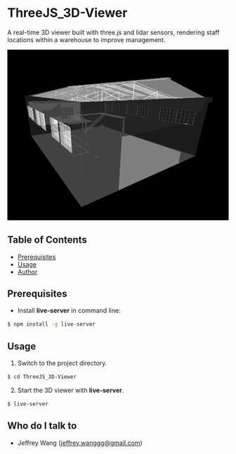 # ThreeJS_3D-Viewer

A real-time 3D viewer built with three.js and lidar sensors, rendering staff locations within a warehouse to improve management.

![demo.png](demo.png)

## Table of Contents ##

- [Prerequisites](#prerequisites)
- [Usage](#usage)
- [Author](#author)

## Prerequisites <a name = "prerequisites"></a> ##

* Install **live-server** in command line:

```bash
$ npm install -g live-server
```

## Usage <a name = "usage"></a> ##

1. Switch to the project directory.

```bash
$ cd ThreeJS_3D-Viewer
```

2. Start the 3D viewer with **live-server**.

```bash
$ live-server
```

## Who do I talk to <a name = "author"></a> ##
* Jeffrey Wang (jeffrey.wanggg@gmail.com)
